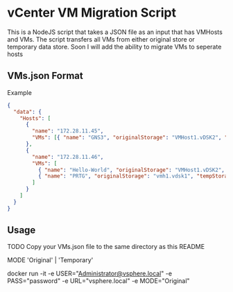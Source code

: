 # vCenter VM Migration Script

This is a NodeJS script that takes a JSON file as an input that has VMHosts and VMs. The script transfers all VMs from either original store or temporary data store. Soon I will add the ability to migrate VMs to seperate hosts

## VMs.json Format

Example

```json
{
  "data": {
    "Hosts": [
      {
        "name": "172.28.11.45",
        "VMs": [{ "name": "GNS3", "originalStorage": "VMHost1.vDSK2", "tempStorage": "vmh1.vdsk1" }]
      },
      {
        "name": "172.28.11.46",
        "VMs": [
          { "name": "Hello-World", "originalStorage": "VMHost1.vDSK2", "tempStorage": "vmh1.vdsk1" },
          { "name": "PRTG", "originalStorage": "vmh1.vdsk1", "tempStorage": "VMHost1.vDSK2" }
        ]
      }
    ]
  }
}
```

## Usage

TODO
Copy your VMs.json file to the same directory as this README

MODE 'Original' | 'Temporary'

docker run -it -e USER="Administrator@vsphere.local" -e PASS="password" -e URL="vsphere.local" -e MODE="Original"

